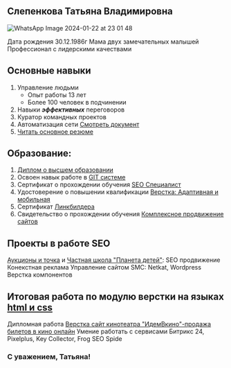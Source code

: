 ## Слепенкова Татьяна Владимировна

![WhatsApp Image 2024-01-22 at 23 01 48](https://github.com/SlepenkovaT/Portfolio/assets/156280503/b5dd05dd-023f-448a-a438-3aba5295dc89)

Дата рождения 30.12.1986г
Мама двух замечательных малышей
Профессионал с лидерскими качествами

## Основные навыки
1. Управление людьми
   - Опыт работы 13 лет
   - Более 100 человек в подчинении
2. Навыки ***эффективных*** переговоров
3. Куратор командных проектов
4. Автоматизация сети [Смотреть документ](https://github.com/SlepenkovaT/Portfolio/blob/main/WhatsApp%20Image%202025-01-06%20at%2015.33.05.jpeg)
5. [Читать основное резюме](https://github.com/SlepenkovaT/Portfolio/blob/main/Слепенкова%20Татьяна%20Владимировна.docx)
   
## Образование:
 1. [Диплом о высшем образовании](https://github.com/SlepenkovaT/Portfolio/blob/main/WhatsApp%20Image%202025-01-06%20at%2016.15.15.jpeg) 
 2. Освоен навык работе в [GIT системе](https://github.com/SlepenkovaT/Portfolio/blob/main/Git.pdf)
 3. Сертификат о прохождении обучения [SEO Специалист](https://github.com/SlepenkovaT/Portfolio/blob/main/SEO%20специалист%20.pdf)
 4. Удостоверение о повышении квалификации [Верстка: Адаптивная и мобильная](https://github.com/SlepenkovaT/Portfolio/blob/main/WhatsApp%20Image%202025-01-06%20at%2015.41.23.jpeg)
 5. Сертификат [Линкбилдера](https://github.com/SlepenkovaT/Portfolio/blob/main/Линкбилдинг.pdf)
 6. Свидетельство о прохождении обучения [Комплексное продвижение сайтов](https://github.com/SlepenkovaT/Portfolio/blob/main/Комплексное%20продвижение.pdf)

## Проекты в работе SEO
[Аукционы и точка](https://аукционыиточка.рф/) и [Частная школа "Планета детей"](https://planetadetei28.ru/):
SEO продвижение
Конекстная реклама
Управление сайтом SMC: Netkat, Wordpress
Верстка компонентов

## Итоговая работа по модулю верстки на языках [html и css](https://codepen.io/777777S777777/pen/oNmOyzW)
Дипломная работа [Верстка сайт кинотеатра "ИдемВкино"-продажа билетов в кино онлайн](https://slepenkovat.github.io/m-diplom/)
Умение работать с сервисами Битрикс 24, Pixelplus, Key Collector, Frog SEO Spide

### С уважением, Татьяна!
